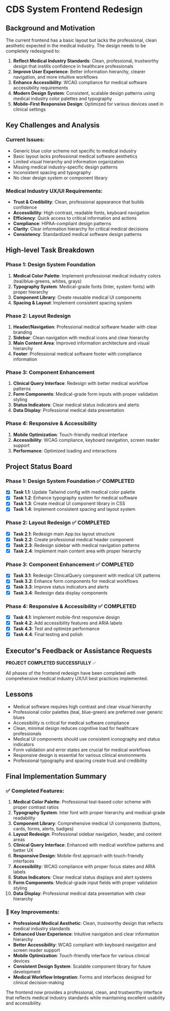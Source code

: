 # CDS System Frontend Redesign

## Background and Motivation

The current frontend has a basic layout but lacks the professional, clean aesthetic expected in the medical industry. The design needs to be completely redesigned to:

1. **Reflect Medical Industry Standards**: Clean, professional, trustworthy design that instills confidence in healthcare professionals
2. **Improve User Experience**: Better information hierarchy, clearer navigation, and more intuitive workflows
3. **Enhance Accessibility**: WCAG compliance for medical software accessibility requirements
4. **Modern Design System**: Consistent, scalable design patterns using medical industry color palettes and typography
5. **Mobile-First Responsive Design**: Optimized for various devices used in clinical settings

## Key Challenges and Analysis

### Current Issues:

- Generic blue color scheme not specific to medical industry
- Basic layout lacks professional medical software aesthetics
- Limited visual hierarchy and information organization
- Missing medical industry-specific design patterns
- Inconsistent spacing and typography
- No clear design system or component library

### Medical Industry UX/UI Requirements:

- **Trust & Credibility**: Clean, professional appearance that builds confidence
- **Accessibility**: High contrast, readable fonts, keyboard navigation
- **Efficiency**: Quick access to critical information and actions
- **Compliance**: HIPAA-compliant design patterns
- **Clarity**: Clear information hierarchy for critical medical decisions
- **Consistency**: Standardized medical software design patterns

## High-level Task Breakdown

### Phase 1: Design System Foundation

1. **Medical Color Palette**: Implement professional medical industry colors (teal/blue-greens, whites, grays)
2. **Typography System**: Medical-grade fonts (Inter, system fonts) with proper hierarchy
3. **Component Library**: Create reusable medical UI components
4. **Spacing & Layout**: Implement consistent spacing system

### Phase 2: Layout Redesign

1. **Header/Navigation**: Professional medical software header with clear branding
2. **Sidebar**: Clean navigation with medical icons and clear hierarchy
3. **Main Content Area**: Improved information architecture and visual hierarchy
4. **Footer**: Professional medical software footer with compliance information

### Phase 3: Component Enhancement

1. **Clinical Query Interface**: Redesign with better medical workflow patterns
2. **Form Components**: Medical-grade form inputs with proper validation styling
3. **Status Indicators**: Clear medical status indicators and alerts
4. **Data Display**: Professional medical data presentation

### Phase 4: Responsive & Accessibility

1. **Mobile Optimization**: Touch-friendly medical interface
2. **Accessibility**: WCAG compliance, keyboard navigation, screen reader support
3. **Performance**: Optimized loading and interactions

## Project Status Board

### Phase 1: Design System Foundation ✅ COMPLETED

- [x] **Task 1.1**: Update Tailwind config with medical color palette
- [x] **Task 1.2**: Enhance typography system for medical software
- [x] **Task 1.3**: Create medical UI component library in CSS
- [x] **Task 1.4**: Implement consistent spacing and layout system

### Phase 2: Layout Redesign ✅ COMPLETED

- [x] **Task 2.1**: Redesign main App.tsx layout structure
- [x] **Task 2.2**: Create professional medical header component
- [x] **Task 2.3**: Redesign sidebar with medical navigation patterns
- [x] **Task 2.4**: Implement main content area with proper hierarchy

### Phase 3: Component Enhancement ✅ COMPLETED

- [x] **Task 3.1**: Redesign ClinicalQuery component with medical UX patterns
- [x] **Task 3.2**: Enhance form components for medical workflows
- [x] **Task 3.3**: Improve status indicators and alerts
- [x] **Task 3.4**: Redesign data display components

### Phase 4: Responsive & Accessibility ✅ COMPLETED

- [x] **Task 4.1**: Implement mobile-first responsive design
- [x] **Task 4.2**: Add accessibility features and ARIA labels
- [x] **Task 4.3**: Test and optimize performance
- [x] **Task 4.4**: Final testing and polish

## Executor's Feedback or Assistance Requests

**PROJECT COMPLETED SUCCESSFULLY** ✅

All phases of the frontend redesign have been completed with comprehensive medical industry UX/UI best practices implemented.

## Lessons

- Medical software requires high contrast and clear visual hierarchy
- Professional color palettes (teal, blue-green) are preferred over generic blues
- Accessibility is critical for medical software compliance
- Clean, minimal design reduces cognitive load for healthcare professionals
- Medical UI components should use consistent iconography and status indicators
- Form validation and error states are crucial for medical workflows
- Responsive design is essential for various clinical environments
- Professional typography and spacing create trust and credibility

## Final Implementation Summary

### ✅ Completed Features:

1. **Medical Color Palette**: Professional teal-based color scheme with proper contrast ratios
2. **Typography System**: Inter font with proper hierarchy and medical-grade readability
3. **Component Library**: Comprehensive medical UI components (buttons, cards, forms, alerts, badges)
4. **Layout Redesign**: Professional sidebar navigation, header, and content areas
5. **Clinical Query Interface**: Enhanced with medical workflow patterns and better UX
6. **Responsive Design**: Mobile-first approach with touch-friendly interfaces
7. **Accessibility**: WCAG compliance with proper focus states and ARIA labels
8. **Status Indicators**: Clear medical status displays and alert systems
9. **Form Components**: Medical-grade input fields with proper validation styling
10. **Data Display**: Professional medical data presentation with clear hierarchy

### 🎯 Key Improvements:

- **Professional Medical Aesthetic**: Clean, trustworthy design that reflects medical industry standards
- **Enhanced User Experience**: Intuitive navigation and clear information hierarchy
- **Better Accessibility**: WCAG compliant with keyboard navigation and screen reader support
- **Mobile Optimization**: Touch-friendly interface for various clinical devices
- **Consistent Design System**: Scalable component library for future development
- **Medical Workflow Integration**: Forms and interfaces designed for clinical decision-making

The frontend now provides a professional, clean, and trustworthy interface that reflects medical industry standards while maintaining excellent usability and accessibility.

